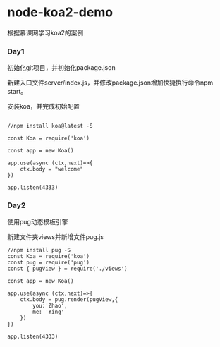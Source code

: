 # node-koa2-demo
根据慕课网学习koa2的案例

### Day1
初始化git项目，并初始化package.json

新建入口文件server/index.js，并修改package.json增加快捷执行命令npm start。

安装koa，并完成初始配置
```

//npm install koa@latest -S

const Koa = require('koa')

const app = new Koa()

app.use(async (ctx,next)=>{
    ctx.body = "welcome"
})

app.listen(4333)
```

### Day2
使用pug动态模板引擎

新建文件夹views并新增文件pug.js
```
//npm install pug -S
const Koa = require('koa')
const pug = require('pug')
const { pugView } = require('./views')

const app = new Koa()

app.use(async (ctx,next)=>{
    ctx.body = pug.render(pugView,{
        you:'Zhao',
        me: 'Ying'
    })
})

app.listen(4333)
```